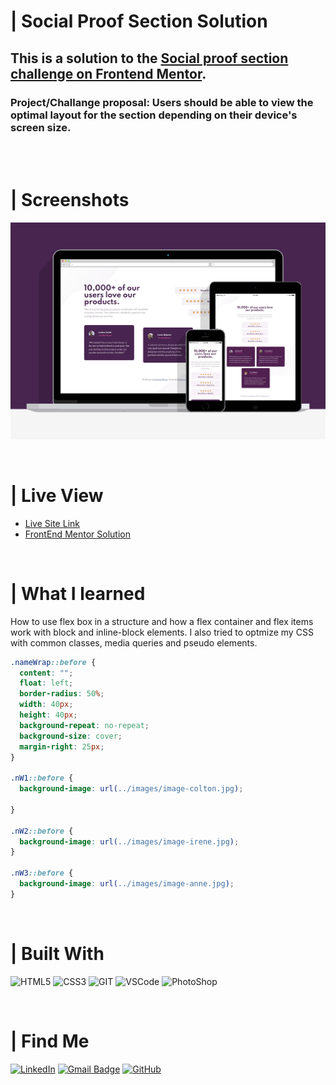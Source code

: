 # | Social Proof Section Solution
## This is a solution to the [Social proof section challenge on Frontend Mentor](https://www.frontendmentor.io/challenges/social-proof-section-6e0qTv_bA). 
### Project/Challange proposal: Users should be able to view the optimal layout for the section depending on their device's screen size.

<br><br>

# | Screenshots
![](./images/screenshot/screenshot.png)

<br>

# | Live View
- [Live Site Link](flex-social-proof-fm.netlify.app)
- [FrontEnd Mentor Solution](https://www.frontendmentor.io/solutions/social-proof-section-using-html5-and-css3-flex-box-_xzcRBj1V)

<br>

# | What I learned
How to use flex box in a structure and how a flex container and flex items work with block and inline-block elements. I also tried to optmize my CSS with common classes, media queries and pseudo elements.

~~~css
.nameWrap::before {
  content: "";
  float: left;
  border-radius: 50%;
  width: 40px;
  height: 40px;
  background-repeat: no-repeat;
  background-size: cover;
  margin-right: 25px;
}

.nW1::before {
  background-image: url(../images/image-colton.jpg);

}

.nW2::before {
  background-image: url(../images/image-irene.jpg);
}

.nW3::before {
  background-image: url(../images/image-anne.jpg);
}
~~~

<br>

# | Built With
 <img src="https://img.shields.io/badge/HTML5-E34F26?style=for-the-badge&logo=html5&logoColor=white" alt="HTML5"> <img src="https://img.shields.io/badge/CSS3-1572B6?style=for-the-badge&logo=css3&logoColor=white" ALT="CSS3"> <img src="https://img.shields.io/badge/Git-F05032?style=for-the-badge&logo=git&logoColor=white" alt="GIT"> <img src="https://img.shields.io/badge/Visual_Studio_Code-0078D4?style=for-the-badge&logo=visual%20studio%20code&logoColor=white" alt="VSCode"> <img src="https://img.shields.io/badge/Adobe%20Photoshop-31A8FF?style=for-the-badge&logo=Adobe%20Photoshop&logoColor=black" alt="PhotoShop">

<br>

# | Find Me
[![LinkedIn](https://img.shields.io/badge/LinkedIn-0077B5?style=for-the-badge&logo=linkedin&logoColor=white)](https://www.linkedin.com/in/guilherme-ferreira-6841b023/) [![Gmail Badge](https://img.shields.io/badge/-guilhermerera@gmail.com-f24f4f?style=flat-square&logo=Gmail&logoColor=white&link=mailto:guilhermerera@gmail.com)](mailto:guilhermerera@gmail.com) [![GitHub](https://img.shields.io/github/followers/guilhermerera.svg?style=social&label=Follow&maxAge=2592000)](https://github.com/guilhermerera)
